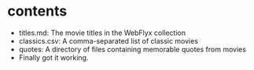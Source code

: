 # contents

- titles.md: The movie titles in the WebFlyx collection
- classics.csv: A comma-separated list of classic movies
- quotes: A directory of files containing memorable quotes from movies
- Finally got it working.
